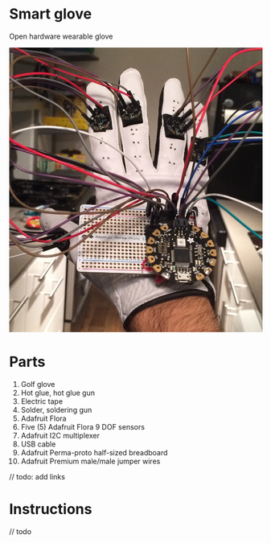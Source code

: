 # Smart glove

Open hardware wearable glove

![alt First prototype](https://github.com/asadoughi/smart-glove/raw/master/first_prototype.jpg)

# Parts

1. Golf glove
2. Hot glue, hot glue gun
3. Electric tape
4. Solder, soldering gun
5. Adafruit Flora
6. Five (5) Adafruit Flora 9 DOF sensors
7. Adafruit I2C multiplexer
8. USB cable
9. Adafruit Perma-proto half-sized breadboard
10. Adafruit Premium male/male jumper wires

// todo: add links

# Instructions

// todo
